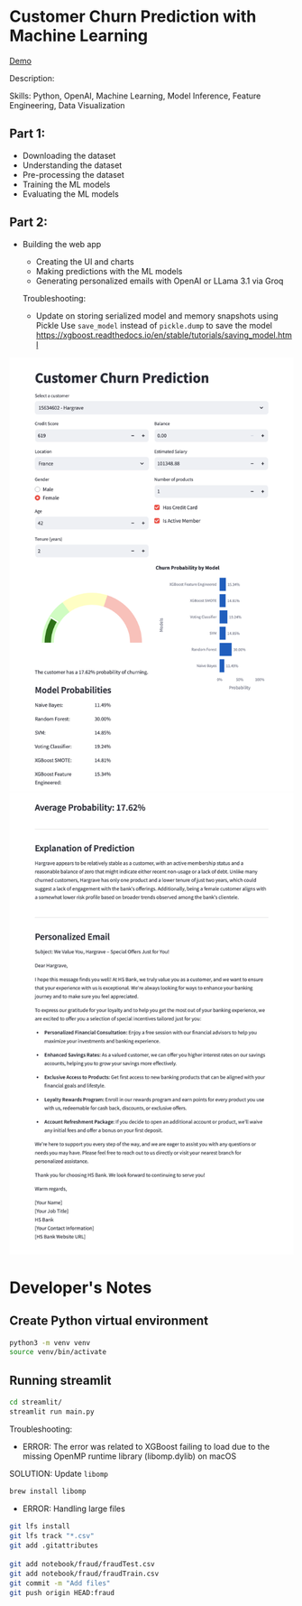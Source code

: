 # Customer Churn Prediction with Machine Learning

[Demo](https://youtu.be/Mz1d4B9IB4Y)

Description:


Skills: Python, OpenAI, Machine Learning, Model Inference, Feature Engineering, Data Visualization

## Part 1:
* Downloading the dataset
* Understanding the dataset
* Pre-processing the dataset
* Training the ML models
* Evaluating the ML models


## Part 2:
* Building the web app
    * Creating the UI and charts
    * Making predictions with the ML models
    * Generating personalized emails with OpenAI or LLama 3.1 via Groq


    Troubleshooting:
    * Update on storing serialized model and memory snapshots using Pickle
    Use `save_model` instead of `pickle.dump` to save the model
    https://xgboost.readthedocs.io/en/stable/tutorials/saving_model.html


![website1](public/assets/website1.png)
![website2](public/assets/website2.png)



# Developer's Notes
## Create Python virtual environment
```bash
python3 -m venv venv
source venv/bin/activate
```

## Running streamlit
```bash
cd streamlit/
streamlit run main.py
```

Troubleshooting:
* ERROR: The error was related to XGBoost failing to load due to the missing OpenMP runtime library (libomp.dylib) on macOS

SOLUTION: Update ```libomp```
```bash
brew install libomp
```

* ERROR: Handling large files
```bash
git lfs install
git lfs track "*.csv"
git add .gitattributes

git add notebook/fraud/fraudTest.csv
git add notebook/fraud/fraudTrain.csv
git commit -m "Add files"
git push origin HEAD:fraud
```